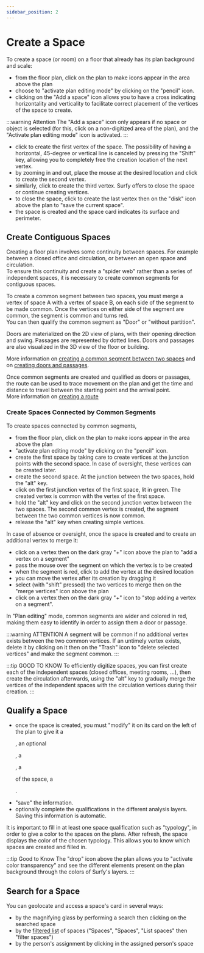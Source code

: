 ```yaml
---
sidebar_position: 2
---
```



# Create a Space


<Youtube code="9A0XQaxj6hA"/>

To create a space (or room) on a floor that already has its plan background and scale:

-   from the floor plan, click on the plan to make icons appear in the area above the plan
-   choose to "activate plan editing mode" by clicking on the "pencil" icon.
-   clicking on the "Add a space" icon allows you to have a cross indicating horizontality and verticality to facilitate correct placement of the vertices of the space to create.

:::warning Attention
The "Add a space" icon only appears if no space or object is selected (for this, click on a non-digitized area of the plan), and the "Activate plan editing mode" icon is activated.
:::


-   click to create the first vertex of the space. The possibility of having a horizontal, 45-degree or vertical line is canceled by pressing the "Shift" key, allowing you to completely free the creation location of the next vertex.
-   by zooming in and out, place the mouse at the desired location and click to create the second vertex.
-   similarly, click to create the third vertex. Surfy offers to close the space or continue creating vertices.
-   to close the space, click to create the last vertex then on the "disk" icon above the plan to "save the current space".
-   the space is created and the space card indicates its surface and perimeter.

## Create Contiguous Spaces

Creating a floor plan involves some continuity between spaces. For example between a closed office and circulation, or between an open space and circulation.<br />
To ensure this continuity and create a "spider web" rather than a series of independent spaces, it is necessary to create common segments for contiguous spaces.

To create a common segment between two spaces, you must merge a vertex of space A with a vertex of space B, on each side of the segment to be made common. Once the vertices on either side of the segment are common, the segment is common and turns red.<br />
You can then qualify the common segment as "Door" or "without partition".

Doors are materialized on the 2D view of plans, with their opening direction and swing. Passages are represented by dotted lines.
Doors and passages are also visualized in the 3D view of the floor or building.

More information on [creating a common segment between two spaces](/en/docs/tutorials/surfaces/doors/create#creating-a-common-segment-between-two-spaces)
and on [creating doors and passages](/en/docs/tutorials/surfaces/doors/create#qualifying-a-common-segment-as-door-or-passage).

Once common segments are created and qualified as doors or passages, the route can be used to trace movement on the plan and get the time and distance to travel between the starting point and the arrival point.<br />
More information on [creating a route](/en/docs/tutorials/surfaces/pathfinding/create)



### Create Spaces Connected by Common Segments

To create spaces connected by common segments,

-   from the floor plan, click on the plan to make icons appear in the area above the plan
-   "activate plan editing mode" by clicking on the "pencil" icon.
-   create the first space by taking care to create vertices at the junction points with the second space. In case of oversight, these vertices can be created later.
-   create the second space. At the junction between the two spaces, hold the "alt" key.
-   click on the first junction vertex of the first space, lit in green. The created vertex is common with the vertex of the first space.
-   hold the "alt" key and click on the second junction vertex between the two spaces. The second common vertex is created, the segment between the two common vertices is now common.
-   release the "alt" key when creating simple vertices.

In case of absence or oversight, once the space is created and to create an additional vertex to merge it:

-   click on a vertex then on the dark gray "+" icon above the plan to "add a vertex on a segment"
-   pass the mouse over the segment on which the vertex is to be created
-   when the segment is red, click to add the vertex at the desired location
-   you can move the vertex after its creation by dragging it
-   select (with "shift" pressed) the two vertices to merge then on the "merge vertices" icon above the plan
-   click on a vertex then on the dark gray "+" icon to "stop adding a vertex on a segment".

In "Plan editing" mode, common segments are wider and colored in red, making them easy to identify in order to assign them a door or passage.

:::warning ATTENTION
A segment will be common if no additional vertex exists between the two common vertices. If an untimely vertex exists, delete it by clicking on it then on the "Trash" icon to "delete selected vertices" and make the segment common.
:::

:::tip GOOD TO KNOW
To efficiently digitize spaces, you can first create each of the independent spaces (closed offices, meeting rooms, ...), then create the circulation afterwards, using the "alt" key to gradually merge the vertices of the independent spaces with the circulation vertices during their creation.
:::

## Qualify a Space

-   once the space is created, you must "modify" it on its card on the left of the plan to give it a <P code="room:name" />, an optional <P code="room:capacity" />, a <P code="room:organization" />, a <P code="room:roomType" /> of the space, a <P code="room:costCenter" />.
-   "save" the information.
-   optionally complete the qualifications in the different analysis layers. Saving this information is automatic.

It is important to fill in at least one space qualification such as "typology", in order to give a color to the spaces on the plans. 
After refresh, the space displays the color of the chosen typology. This allows you to know which spaces are created and filled in.

:::tip Good to Know
The "drop" icon above the plan allows you to "activate color transparency" and see the different elements present on the plan background through the colors of Surfy's layers.
:::

## Search for a Space

You can geolocate and access a space's card in several ways:

-   by the magnifying glass by performing a search then clicking on the searched space
-   by the [filtered list](/en/docs/courses/find/listfindcourse) of spaces ("Spaces", "Spaces", "List spaces" then "filter spaces")
-   by the person's assignment by clicking in the assigned person's space